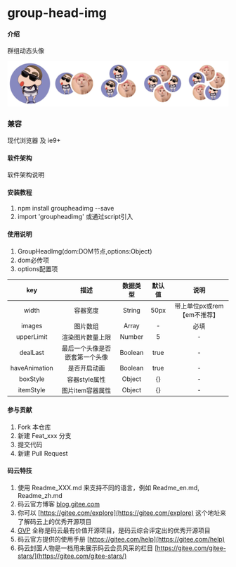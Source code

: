 # group-head-img

#### 介绍
群组动态头像

![image Text](./image/havealook.png)

### 兼容
现代浏览器 及 ie9+

#### 软件架构
软件架构说明


#### 安装教程

1. npm install groupheadimg --save
2. import 'groupheadimg' 或通过script引入

#### 使用说明

1. GroupHeadImg(dom:DOM节点,options:Object)
2. dom必传项
3. options配置项

| key | 描述 | 数据类型 | 默认值 | 说明 |
| :-: | :-: | :-: | :-: | :-: |
| width | 容器宽度 | String | 50px | 带上单位px或rem【em不推荐】 |
| images | 图片数组 | Array | - | 必填 |
| upperLimit | 渲染图片数量上限 | Number | 5 | - |
| dealLast | 最后一个头像是否嵌套第一个头像| Boolean | true | - |
| haveAnimation | 是否开启动画 | Boolean | true | - |
| boxStyle | 容器style属性 | Object | {} | - |
| itemStyle | 图片item容器属性 | Object | {} | - |

#### 参与贡献

1. Fork 本仓库
2. 新建 Feat_xxx 分支
3. 提交代码
4. 新建 Pull Request


#### 码云特技

1. 使用 Readme\_XXX.md 来支持不同的语言，例如 Readme\_en.md, Readme\_zh.md
2. 码云官方博客 [blog.gitee.com](https://blog.gitee.com)
3. 你可以 [https://gitee.com/explore](https://gitee.com/explore) 这个地址来了解码云上的优秀开源项目
4. [GVP](https://gitee.com/gvp) 全称是码云最有价值开源项目，是码云综合评定出的优秀开源项目
5. 码云官方提供的使用手册 [https://gitee.com/help](https://gitee.com/help)
6. 码云封面人物是一档用来展示码云会员风采的栏目 [https://gitee.com/gitee-stars/](https://gitee.com/gitee-stars/)